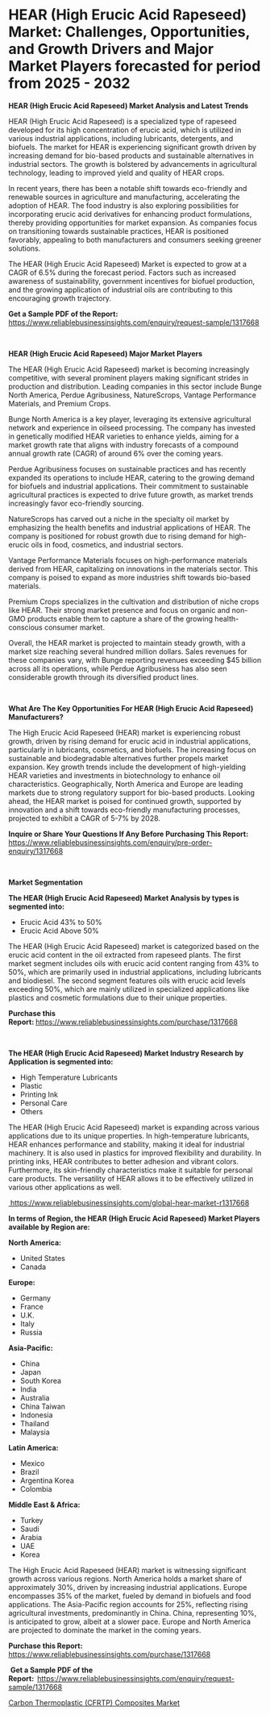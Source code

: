 <p><h1>HEAR (High Erucic Acid Rapeseed) Market: Challenges, Opportunities, and Growth Drivers and Major Market Players forecasted for period from 2025 - 2032</h1></p><p><strong>HEAR (High Erucic Acid Rapeseed) Market Analysis and Latest Trends</strong></p>
<p><p>HEAR (High Erucic Acid Rapeseed) is a specialized type of rapeseed developed for its high concentration of erucic acid, which is utilized in various industrial applications, including lubricants, detergents, and biofuels. The market for HEAR is experiencing significant growth driven by increasing demand for bio-based products and sustainable alternatives in industrial sectors. The growth is bolstered by advancements in agricultural technology, leading to improved yield and quality of HEAR crops.</p><p>In recent years, there has been a notable shift towards eco-friendly and renewable sources in agriculture and manufacturing, accelerating the adoption of HEAR. The food industry is also exploring possibilities for incorporating erucic acid derivatives for enhancing product formulations, thereby providing opportunities for market expansion. As companies focus on transitioning towards sustainable practices, HEAR is positioned favorably, appealing to both manufacturers and consumers seeking greener solutions.</p><p>The HEAR (High Erucic Acid Rapeseed) Market is expected to grow at a CAGR of 6.5% during the forecast period. Factors such as increased awareness of sustainability, government incentives for biofuel production, and the growing application of industrial oils are contributing to this encouraging growth trajectory.</p></p>
<p><strong>Get a Sample PDF of the Report:&nbsp;</strong> <a href="https://www.reliablebusinessinsights.com/enquiry/request-sample/1317668?utm_campaign=2253&utm_medium=2&utm_source=Github&utm_content=ia&utm_term=04042025&utm_id=hear-high-erucic-acid-rapeseed">https://www.reliablebusinessinsights.com/enquiry/request-sample/1317668</a></p>
<p>&nbsp;</p>
<p><strong>HEAR (High Erucic Acid Rapeseed) Major Market Players</strong></p>
<p><p>The HEAR (High Erucic Acid Rapeseed) market is becoming increasingly competitive, with several prominent players making significant strides in production and distribution. Leading companies in this sector include Bunge North America, Perdue Agribusiness, NatureScrops, Vantage Performance Materials, and Premium Crops.</p><p>Bunge North America is a key player, leveraging its extensive agricultural network and experience in oilseed processing. The company has invested in genetically modified HEAR varieties to enhance yields, aiming for a market growth rate that aligns with industry forecasts of a compound annual growth rate (CAGR) of around 6% over the coming years. </p><p>Perdue Agribusiness focuses on sustainable practices and has recently expanded its operations to include HEAR, catering to the growing demand for biofuels and industrial applications. Their commitment to sustainable agricultural practices is expected to drive future growth, as market trends increasingly favor eco-friendly sourcing.</p><p>NatureScrops has carved out a niche in the specialty oil market by emphasizing the health benefits and industrial applications of HEAR. The company is positioned for robust growth due to rising demand for high-erucic oils in food, cosmetics, and industrial sectors.</p><p>Vantage Performance Materials focuses on high-performance materials derived from HEAR, capitalizing on innovations in the materials sector. This company is poised to expand as more industries shift towards bio-based materials.</p><p>Premium Crops specializes in the cultivation and distribution of niche crops like HEAR. Their strong market presence and focus on organic and non-GMO products enable them to capture a share of the growing health-conscious consumer market.</p><p>Overall, the HEAR market is projected to maintain steady growth, with a market size reaching several hundred million dollars. Sales revenues for these companies vary, with Bunge reporting revenues exceeding $45 billion across all its operations, while Perdue Agribusiness has also seen considerable growth through its diversified product lines.</p></p>
<p>&nbsp;</p>
<p><strong>What Are The Key Opportunities For HEAR (High Erucic Acid Rapeseed) Manufacturers?</strong></p>
<p><p>The High Erucic Acid Rapeseed (HEAR) market is experiencing robust growth, driven by rising demand for erucic acid in industrial applications, particularly in lubricants, cosmetics, and biofuels. The increasing focus on sustainable and biodegradable alternatives further propels market expansion. Key growth trends include the development of high-yielding HEAR varieties and investments in biotechnology to enhance oil characteristics. Geographically, North America and Europe are leading markets due to strong regulatory support for bio-based products. Looking ahead, the HEAR market is poised for continued growth, supported by innovation and a shift towards eco-friendly manufacturing processes, projected to exhibit a CAGR of 5-7% by 2028.</p></p>
<p><strong>Inquire or Share Your Questions If Any Before Purchasing This Report:</strong> <a href="https://www.reliablebusinessinsights.com/enquiry/pre-order-enquiry/1317668?utm_campaign=2253&utm_medium=2&utm_source=Github&utm_content=ia&utm_term=04042025&utm_id=hear-high-erucic-acid-rapeseed">https://www.reliablebusinessinsights.com/enquiry/pre-order-enquiry/1317668</a></p>
<p>&nbsp;</p>
<p><strong>Market Segmentation</strong></p>
<p><strong>The HEAR (High Erucic Acid Rapeseed) Market Analysis by types is segmented into:</strong></p>
<p><ul><li>Erucic Acid 43% to 50%</li><li>Erucic Acid Above 50%</li></ul></p>
<p><p>The HEAR (High Erucic Acid Rapeseed) market is categorized based on the erucic acid content in the oil extracted from rapeseed plants. The first market segment includes oils with erucic acid content ranging from 43% to 50%, which are primarily used in industrial applications, including lubricants and biodiesel. The second segment features oils with erucic acid levels exceeding 50%, which are mainly utilized in specialized applications like plastics and cosmetic formulations due to their unique properties.</p></p>
<p><strong>Purchase this Report:&nbsp;</strong><a href="https://www.reliablebusinessinsights.com/purchase/1317668?utm_campaign=2253&utm_medium=2&utm_source=Github&utm_content=ia&utm_term=04042025&utm_id=hear-high-erucic-acid-rapeseed">https://www.reliablebusinessinsights.com/purchase/1317668</a></p>
<p>&nbsp;</p>
<p><strong>The HEAR (High Erucic Acid Rapeseed) Market Industry Research by Application is segmented into:</strong></p>
<p><ul><li>High Temperature Lubricants</li><li>Plastic</li><li>Printing Ink</li><li>Personal Care</li><li>Others</li></ul></p>
<p><p>The HEAR (High Erucic Acid Rapeseed) market is expanding across various applications due to its unique properties. In high-temperature lubricants, HEAR enhances performance and stability, making it ideal for industrial machinery. It is also used in plastics for improved flexibility and durability. In printing inks, HEAR contributes to better adhesion and vibrant colors. Furthermore, its skin-friendly characteristics make it suitable for personal care products. The versatility of HEAR allows it to be effectively utilized in various other applications as well.</p></p>
<p><a href="https://www.reliablebusinessinsights.com/global-hear-market-r1317668?utm_campaign=2253&utm_medium=2&utm_source=Github&utm_content=ia&utm_term=04042025&utm_id=hear-high-erucic-acid-rapeseed">&nbsp;https://www.reliablebusinessinsights.com/global-hear-market-r1317668</a></p>
<p><strong>In terms of Region, the HEAR (High Erucic Acid Rapeseed) Market Players available by Region are:</strong></p>
<p>
    <p> <strong> North America: </strong>
        <ul>
            <li>United States</li>
            <li>Canada</li>
        </ul>
        </p> 
    <p> <strong> Europe: </strong>
        <ul>
            <li>Germany</li>
            <li>France</li>
            <li>U.K.</li>
            <li>Italy</li>
            <li>Russia</li>
        </ul>
        </p> 
    <p> <strong> Asia-Pacific: </strong>
        <ul>
            <li>China</li>
            <li>Japan</li>
            <li>South Korea</li>
            <li>India</li>
            <li>Australia</li>
            <li>China Taiwan</li>
            <li>Indonesia</li>
            <li>Thailand</li>
            <li>Malaysia</li>
        </ul>
        </p> 
    <p> <strong> Latin America: </strong>
        <ul>
            <li>Mexico</li>
            <li>Brazil</li>
            <li>Argentina Korea</li>
            <li>Colombia</li>
        </ul>
        </p> 
    <p> <strong> Middle East & Africa: </strong>
        <ul>
            <li>Turkey</li>
            <li>Saudi</li>
            <li>Arabia</li>
            <li>UAE</li>
            <li>Korea</li>
        </ul>
    </p>
    </p>
<p><p>The High Erucic Acid Rapeseed (HEAR) market is witnessing significant growth across various regions. North America holds a market share of approximately 30%, driven by increasing industrial applications. Europe encompasses 35% of the market, fueled by demand in biofuels and food applications. The Asia-Pacific region accounts for 25%, reflecting rising agricultural investments, predominantly in China. China, representing 10%, is anticipated to grow, albeit at a slower pace. Europe and North America are projected to dominate the market in the coming years.</p></p>
<p><strong>Purchase this Report: </strong><a href="https://www.reliablebusinessinsights.com/purchase/1317668?utm_campaign=2253&utm_medium=2&utm_source=Github&utm_content=ia&utm_term=04042025&utm_id=hear-high-erucic-acid-rapeseed">https://www.reliablebusinessinsights.com/purchase/1317668</a></p>
<p>&nbsp;<strong>Get a Sample PDF of the Report:&nbsp;&nbsp;</strong><a href="https://www.reliablebusinessinsights.com/enquiry/request-sample/1317668?utm_campaign=2253&utm_medium=2&utm_source=Github&utm_content=ia&utm_term=04042025&utm_id=hear-high-erucic-acid-rapeseed">https://www.reliablebusinessinsights.com/enquiry/request-sample/1317668</a></p>
<p><strong></strong></p>
<p><p><a href="https://github.com/petbigbeepjn/Market-Research-Report-List-2/blob/main/carbon-thermoplastic-cfrtp-composites-market.md?utm_campaign=2253&utm_medium=2&utm_source=Github&utm_content=ia&utm_term=04042025&utm_id=hear-high-erucic-acid-rapeseed">Carbon Thermoplastic (CFRTP) Composites Market</a></p></p>